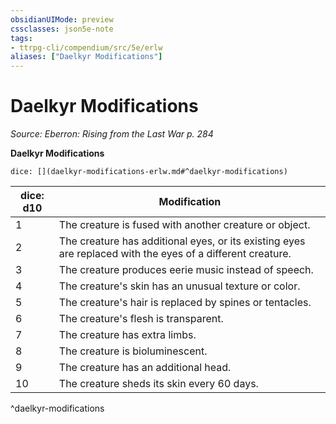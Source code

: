 ```yaml
---
obsidianUIMode: preview
cssclasses: json5e-note
tags:
- ttrpg-cli/compendium/src/5e/erlw
aliases: ["Daelkyr Modifications"]
---
```

# Daelkyr Modifications
*Source: Eberron: Rising from the Last War p. 284* 

**Daelkyr Modifications**

`dice: [](daelkyr-modifications-erlw.md#^daelkyr-modifications)`

| dice: d10 | Modification |
|-----------|--------------|
| 1 | The creature is fused with another creature or object. |
| 2 | The creature has additional eyes, or its existing eyes are replaced with the eyes of a different creature. |
| 3 | The creature produces eerie music instead of speech. |
| 4 | The creature's skin has an unusual texture or color. |
| 5 | The creature's hair is replaced by spines or tentacles. |
| 6 | The creature's flesh is transparent. |
| 7 | The creature has extra limbs. |
| 8 | The creature is bioluminescent. |
| 9 | The creature has an additional head. |
| 10 | The creature sheds its skin every 60 days. |
^daelkyr-modifications